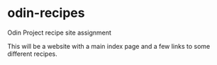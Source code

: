 # odin-recipes
Odin Project recipe site assignment

This will be a website with a main index page and a few links to some different recipes. 